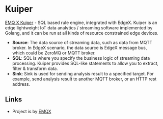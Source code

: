 # Kuiper
[EMQ X Kuiper](https://github.com/emqx/kuiper) - SQL based rule engine, integrated with EdgeX. 
Kuiper is an edge lightweight IoT data analytics / streaming software implemented by Golang, and it can be run at all kinds of resource constrained edge devices. 
* **Source**: The data source of streaming data, such as data from MQTT broker. In EdgeX scenario, the data source is EdgeX message bus, which could be ZeroMQ or MQTT broker.
* **SQL**: SQL is where you specify the business logic of streaming data processing. Kuiper provides SQL-like statements to allow you to extract, filter & transform data.
* **Sink**: Sink is used for sending analysis result to a specified target. For example, send analysis result to another MQTT broker, or an HTTP rest address.


## Links
* Project is by [EMQX](https://www.emqx.io/) 

